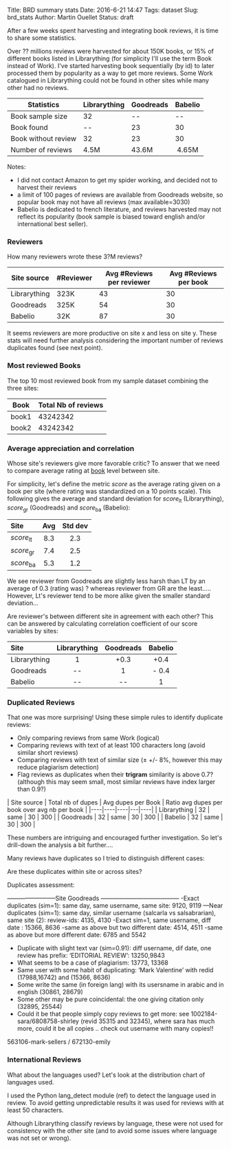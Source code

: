 Title: BRD summary stats
Date: 2016-6-21 14:47
Tags: dataset
Slug: brd_stats
Author: Martin Ouellet
Status: draft

After a few weeks spent harvesting and integrating book reviews, it is time to share some statistics.  

Over ?? millions reviews were harvested for about 150K books, or 15% of different books listed in Librarything (for simplicity I'll use the term Book instead of Work).  I've started harvesting book sequentially (by id) to later processed them by popularity as a way to get more reviews.  Some Work  catalogued in Librarything could not be found in other sites while many other had no reviews.

| Statistics | **Librarything** | **Goodreads** | **Babelio** |
|----|----|----|---|
| Book sample size | 32 | -- | -- |
| Book found | -- | 23 | 30 |
| Book without review | 32 | 23 | 30 |
| Number of reviews |  4.5M | 43.6M | 4.65M |

Notes:

* I did not contact Amazon to get my spider working, and decided not to harvest their reviews
* a limit of 100 pages of reviews are available from Goodreads website, so popular book may not have all reviews (max available=3030)
* Babelio is dedicated to french literature, and reviews harvested may not reflect its popularity (book sample is biased toward english and/or international best seller).


### Reviewers

How many reviewers wrote these 3?M reviews?

| Site source | #Reviewer | Avg #Reviews per reviewer | Avg #Reviews per book |
|----|----|----|---|
| Librarything | 323K | 43 | 30 |
| Goodreads | 325K | 54 | 30 |
| Babelio | 32K | 87 | 30 |


It seems reviewers are more productive on site x and less on site y. These stats will need further analysis considering the important number of reviews duplicates found (see next point).

<!--
select site_id, count(distinct user_id) as "Nb of reviewer"
      , count(1) / count(distinct user_id) as "Avg nb of reviews per reviewer"
      , count(1) / count(distinct work_refid) as "Avg nb of reviews per book"
from integration.review
group by 1;
-->

### Most reviewed Books

The top 10 most reviewed book from my sample dataset combining the three sites:

| Book | Total Nb of reviews |
| ---- | ---- |
| book1 | 43242342 |
| book2 | 43242342 |


<!--
select concat(w.title, ' (id=', w.work_refid, ')'), count(1)
from integration.review r
join work_info w on w.work_refid = r.work_refid
group by 1
order by 2 desc
limit 20;
-->

### Average appreciation and correlation

Whose site's reviewers give more favorable critic?  To answer that we need to compare average rating at <u>book</u> level between site.

For simplicity, let's define the metric _score_ as the average rating given on a book per site (where rating was standardized on a 10 points scale).  This following gives the average and standard deviation for _score_<sub>lt</sub> (Librarything), _score_<sub>gr</sub> (Goodreads) and _score_<sub>ba</sub> (Babelio):

| Site | Avg | Std dev |
| :---- | :----: | :----:|
| _score_<sub>lt</sub> | 8.3  | 2.3 |  
| _score_<sub>gr</sub> | 7.4  | 2.5 |
| _score_<sub>ba</sub> | 5.3  | 1.2 |

We see reviewer from Goodreads are slightly less harsh than LT by an average of 0.3 (rating was) ? whereas reviewer from GR are the least.....
However, Lt's reviewer tend to be more alike given the smaller standard deviation...        

Are reviewer's between different site in agreement with each other?  This can be answered by calculating correlation coefficient of our score variables by sites:

| Site          | Librarything | Goodreads | Babelio |
| :-----------  | :----------: | :--------:| :------:|
| Librarything  | 1            | +0.3      |   +0.4  |
| Goodreads     | --           | 1         |   - 0.4 |
| Babelio       | --           |  --       |   1     |


<!--
--base table to construct
create table public.res_stats as
(select work_refid
       , avg(case when site_id = 1 then parsed_rating else null end) as avg_rating_lt
       , stddev(case when site_id = 1 then parsed_rating else null end) as std_rating_lt
       , sum(case when site_id = 1 then 1 else 0 end) as ctn_lt
       , avg(case when site_id = 2 then parsed_rating else null end) as avg_rating_gr
       , stddev(case when site_id = 2 then parsed_rating else null end) as std_rating_gr
       , sum(case when site_id = 2 then 1 else 0 end) as ctn_gr
       , avg(case when site_id = 4 then parsed_rating else null end) as avg_rating_ba
       , stddev(case when site_id = 4 then parsed_rating else null end) as std_rating_ba
       , sum(case when site_id = 4 then 1 else 0 end) as ctn_ba       
from integration.review
group by work_refid);

select
   avg(avg_rating_lt) as mean_lt, avg(std_rating_lt) as std_lt
   , avg(avg_rating_gr) as mean_gr, avg(std_rating_gr) as std_gr
   , avg(avg_rating_ba) as mean_ba, avg(std_rating_ba) as std_ba
   , avg(avg_rating_lt-avg_rating_gr) as mean_lt_gr, avg(std_rating_lt-std_rating_gr) as std_lt_gr
   , avg(avg_rating_lt-avg_rating_ba) as mean_lt_ba, avg(std_rating_lt-std_rating_ba) as std_lt_ba
   , avg(avg_rating_gr-avg_rating_ba) as mean_gr_ba, avg(std_rating_gr-std_rating_ba) as std_gr_ba
   , corr(avg_rating_lt, avg_rating_gr) as corr_lt_gr
   , corr(avg_rating_lt, avg_rating_ba) as corr_lt_ba
   , corr(avg_rating_gr, avg_rating_ba) as corr_gr_ba
from public.res_stats
-->


### Duplicated Reviews

That one was more surprising!  Using these simple rules to identify duplicate reviews:
   - Only comparing reviews from same Work (logical)
   - Comparing reviews with text of at least 100 characters long (avoid similar short reviews)
   - Comparing reviews with text of similar size (&#177; +/- 8%, however this may reduce plagiarism detection)
   - Flag reviews as duplicates when their **trigram** similarity is above 0.7?  (although this may seem small, most similar reviews have index larger than 0.9?)  

| Site source | Total nb of dupes | Avg dupes per Book | Ratio avg dupes per book over avg nb per book |
|----|----|----|---|----|
| Librarything | 32 | same | 30 | 300 |
| Goodreads | 32 | same | 30 | 300 |
| Babelio | 32 | same | 30 | 300 |



<!--
with per_wid as (
 select
       r.work_refid
       , sum(case when dupes.id IS NOT NULL then 1 else 0 end) as Nb_dupes
       , count(1) as Nb_reviews
 from integration.review r
 left join (select review_id as id from integration.review_similarto
            union
            select other_review_id as id from integration.review_similarto) as dupes on (r.id = dupes.id)
 group by 1
 --for perf only.. TO BE REMOVED
 limit 200)
select
     sum(Nb_dupes) as "Total dupes"
     , sum(Nb_reviews) as "Total reviews"
     , avg(Nb_dupes) as "Avg dupes"
     , avg(Nb_dupes) / avg(Nb_reviews) as "Ratio avg dupes over avg nb reviews"
from per_wid;
-->



These numbers are intriguing and encouraged further investigation.  So let's drill-down the analysis a bit further....

Many reviews have duplicates so I tried to distinguish different cases:

Are these duplicates within site or across sites?



<!--
--here it's just the distinct dupes (the same 2 reviews only be counted once)
select sum(case when r.site_id = 1 and o.site_id = 1 then 1 else 0 end) as "Total within Lt"
     , sum(case when r.site_id = 2 and o.site_id = 2 then 1 else 0 end) as "Total within Gr"
     , sum(case when r.site_id = 4 and o.site_id = 4 then 1 else 0 end) as "Total within Ba"
     , sum(case when r.site_id = 1 and o.site_id = 2 then 1
                when r.site_id = 2 and o.site_id = 1 then 1 else 0 end) as "Total between Lt and Gr"
     , sum(case when r.site_id = 1 and o.site_id = 4 then 1
                when r.site_id = 4 and o.site_id = 1 then 1 else 0 end) as "Total between Lt and Ba"
     , sum(case when r.site_id = 2 and o.site_id = 4 then 1
                when r.site_id = 4 and o.site_id = 2 then 1 else 0 end) as "Total between Gr and Ba"
from integration.review_similarto s
join integration.review r on (s.review_id = r.id)
join integration.review o on (s.other_review_id = o.id);
-->


Duplicates assessment:

————————Site Goodreads —————————————
-Exact duplicates (sim=1): same day, same username, same site: 9120, 9119
—Near duplicates (sim=1):  same day, similar username (salcarla vs salsabrarian), same site (2):  review-ids: 4135, 4130
-Exact sim=1, same username, diff date : 15366, 8636
-same as above but two different date: 4514, 4511
-same as above but more different date: 6785 and 5542

- Duplicate with slight text var (sim=0.91): diff username, dif date, one review has prefix: ‘EDITORIAL REVIEW’: 13250,9843
- What seems to be a case of plagiarism: 13773, 13368
- Same user with some habit of duplicating: ‘Mark Valentine’ with redid (17988,16742) and (15366, 8636)
- Some write the same (in foreign lang) with its usersname in arabic and in english (30861, 28679)
- Some other may be pure coincidental: the one giving citation only (32895, 25544)
- Could it be that people simply copy reviews to get more: see 1002184-sara/6808758-shirley (revid 35315 and 32345), where sara has much more, could it be all copies .. check out username with many copies!!


563106-mark-sellers / 672130-emily




### International Reviews

What about the languages used?  Let's look at the distribution chart of languages used.

I used the Python lang_detect module (ref) to detect the language used in review.  To avoid getting unpredictable results it was used for reviews with at least 50 characters.   

Although Librarything classify reviews by language, these were not used for consistency with the other site (and to avoid some issues where language was not set or wrong).

<!--
select lang_code, count(1)
from integration.review
where lang_code not in ('--','')
group by 1
limit 20;
-->
